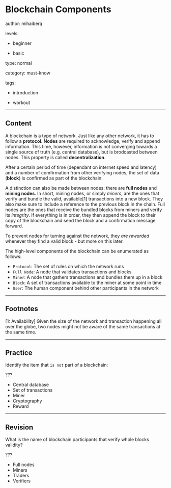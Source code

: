# Blockchain Components
author: mihaiberq

levels:

  - beginner

  - basic

type: normal

category: must-know

tags:

  - introduction

  - workout

---
## Content

A blockchain is a type of network. Just like any other network, it has to follow a  **protocol**. **Nodes** are required to acknowledge, verify and append information. This time, however, information is not converging towards a single source of truth (e.g. central database), but is brodcasted between nodes. This property is called **decentralization**. 

After a certain period of time (dependant on internet speed and latency) and a number of comfirmation from other verifying nodes, the set of data (**block**) is confirmed as part of the blockchain.

A distinction can also be made between nodes: there are **full nodes** and **mining nodes**. In short, mining nodes, or simply *miners*, are the ones that verify and bundle the valid, available[1] transactions into a new block. They also make sure to include a reference to the previous block in the chain. Full nodes are the ones that receive the bundled blocks from miners and verify its *integrity*. If everything is in order, they then append the block to their copy of the blockchain and send the block and a confirmation message forward.

To prevent nodes for turning against the network, they *are rewarded* whenever they find a valid block - but more on this later. 

The high-level components of the blockchain can be enumerated as follows:
- `Protocol`: The set of rules on which the network runs
- `Full Node`: A node that validates transactions and blocks
- `Miner`: A node that gathers transactions and bundles them up in a block
- `Block`: A set of transactions available to the miner at some point in time
- `User`: The human component behind other participants in the network

---
## Footnotes

[1: Availability]
Given the size of the network and transaction happening all over the globe, two nodes might not be aware of the same transactions at the same time.

---
## Practice


Identify the item that `is not` part of a blockchain: 

???

* Central database
* Set of transactions
* Miner
* Cryptography
* Reward


---
## Revision


What is the name of blockchain participants that verify whole blocks validity?

???

* Full nodes
* Miners
* Traders
* Verifiers

